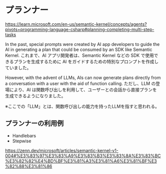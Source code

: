 # プランナー



https://learn.microsoft.com/en-us/semantic-kernel/concepts/agents?pivots=programming-language-csharp#planning-completing-multi-step-tasks

In the past, special prompts were created by AI app developers to guide the AI in generating a plan that could be consumed by an SDK like Semantic Kernel. 
これまで、AI アプリ開発者は、Semantic Kernel などの SDK で使用できるプランを生成するために AI をガイドするための特別なプロンプトを作成していました。

However, with the advent of LLMs, AIs can now generate plans directly from a conversation with a user with the aid of function calling.
ただし、LLM の登場により、AI は関数呼び出しを利用して、ユーザーとの会話から直接プランを生成できるようになりました。

※ここでの「LLM」とは、関数呼び出しの能力を持ったLLMを指すと思われる。

## プランナーの利用例

- Handlebars
- Stepwise

https://zenn.dev/microsoft/articles/semantic-kernel-v1-004#%E3%83%97%E3%83%A9%E3%83%B3%E3%83%8A%E3%83%BC%E3%82%82%E4%BD%BF%E3%81%A3%E3%81%A6%E3%81%BF%E3%82%88%E3%81%86